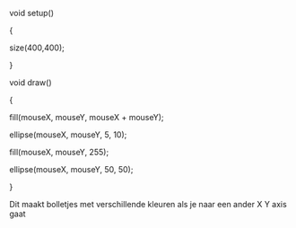 void setup()

{

  size(400,400);

}

void draw()

{

  fill(mouseX, mouseY, mouseX + mouseY);

  ellipse(mouseX, mouseY, 5, 10);

  fill(mouseX, mouseY, 255);

  ellipse(mouseX, mouseY, 50, 50);

}

  Dit maakt bolletjes met verschillende kleuren als je naar een ander X Y axis gaat
